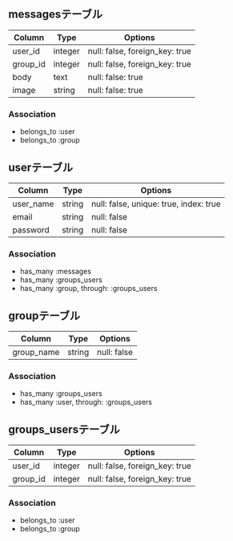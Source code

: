 ## messagesテーブル
|Column|Type|Options|
|------|----|-------|
|user_id|integer|null: false, foreign_key: true|
|group_id|integer|null: false, foreign_key: true|
|body|text|null: false: true|
|image|string|null: false: true|

### Association
- belongs_to :user
- belongs_to :group


## userテーブル
|Column|Type|Options|
|------|----|-------|
|user_name|string|null: false, unique: true, index: true|
|email|string|null: false|
|password|string|null: false|

### Association
- has_many  :messages
- has_many  :groups_users
- has_many  :group,  through:  :groups_users


## groupテーブル
|Column|Type|Options|
|------|----|-------|
|group_name|string|null: false|

### Association
- has_many  :groups_users
- has_many  :user,  through:  :groups_users


## groups_usersテーブル
|Column|Type|Options|
|------|----|-------|
|user_id|integer|null: false, foreign_key: true|
|group_id|integer|null: false, foreign_key: true|

### Association
- belongs_to :user
- belongs_to :group


